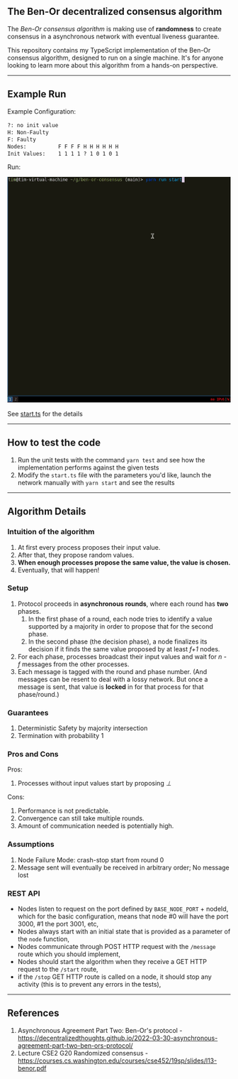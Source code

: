 ## The Ben-Or decentralized consensus algorithm

The *Ben-Or consensus algorithm* is making use of **randomness** to create consensus in a asynchronous network with eventual liveness guarantee.

This repository contains my TypeScript implementation of the Ben-Or consensus algorithm, designed to run on a single machine. It's for anyone looking to learn more about this algorithm from a hands-on perspective.

---

## Example Run

Example Configuration:

```
?: no init value
H: Non-Faulty
F: Faulty
Nodes:          F F F F H H H H H H
Init Values:    1 1 1 1 ? 1 0 1 0 1
```

Run:

![assets/example_run.gif](assets/example_run.gif)

See [start.ts](src/start.ts) for the details

---

## How to test the code 

1. Run the unit tests with the command `yarn test` and see how the implementation performs against the given tests
1. Modify the `start.ts` file with the parameters you'd like, launch the network manually with `yarn start` and see the results

---

## Algorithm Details

### Intuition of the algorithm

1. At first every process proposes their input value. 
1. After that, they propose random values.
1. **When enough processes propose the same value, the value is chosen.**
1. Eventually, that will happen!

### Setup

1. Protocol proceeds in **asynchronous rounds**, where each round has **two** phases.
    1. In the first phase of a round, each node tries to identify a value supported by a majority in order to propose that for the second phase.
    1. In the second phase (the decision phase), a node finalizes its decision if it finds the same value proposed by at least *f+1* nodes. 
1. For each phase, processes broadcast their input values and wait for *n - f* messages from the other processes.
1. Each message is tagged with the round and phase number. (And messages can be resent to deal with a lossy network. But once a message is sent, that value is **locked** in for that process for that phase/round.)

### Guarantees

1. Deterministic Safety by majority intersection
1. Termination with probability 1

### Pros and Cons 

Pros:

1. Processes without input values start by proposing *⊥*

Cons:

1. Performance is not predictable.
1. Convergence can still take multiple rounds.
1. Amount of communication needed is potentially high.

### Assumptions

1. Node Failure Mode: crash-stop start from round 0 
1. Message sent will eventually be received in arbitrary order; No message lost 

### REST API

- Nodes listen to request on the port defined by `BASE_NODE_PORT` + nodeId, which for the basic configuration, means that node #0 will have the port 3000, #1 the port 3001, etc,
- Nodes always start with an initial state that is provided as a parameter of the `node` function,
- Nodes communicate through POST HTTP request with the `/message` route which you should implement,
- Nodes should start the algorithm when they receive a GET HTTP request to the `/start` route,
- if the `/stop` GET HTTP route is called on a node, it should stop any activity (this is to prevent any errors in the tests),

---

## References

1. Asynchronous Agreement Part Two: Ben-Or's protocol - https://decentralizedthoughts.github.io/2022-03-30-asynchronous-agreement-part-two-ben-ors-protocol/
1. Lecture CSE2 G20 Randomized consensus - https://courses.cs.washington.edu/courses/cse452/19sp/slides/l13-benor.pdf
